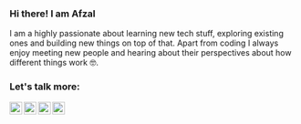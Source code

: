 ### Hi there! I am Afzal

I am a highly passionate about learning new tech stuff, exploring existing ones and building new things on top of that. Apart from coding I always enjoy meeting new people and hearing about their perspectives about how different things work 🤓.


### Let's talk more:  

<a href="https://twitter.com/AfzalShams1">
  <img align="left" alt="afzal's Twitter" width="22px" src="https://cdn.jsdelivr.net/npm/simple-icons@v3/icons/twitter.svg" />
</a>
<a href="https://www.linkedin.com/in/">
  <img align="left" alt="afzal's Linkdein" width="22px" src="https://cdn.jsdelivr.net/npm/simple-icons@v3/icons/linkedin.svg" />
</a>
<a href="https://github.com/afzal442">
  <img align="left" alt="Afzal's Github" width="22px" src="https://cdn.jsdelivr.net/npm/simple-icons@v3/icons/github.svg" />
</a>
<a href="https://gitter.im/afzal442">
  <img align="left" alt="afzal's Facebook" width="22px" src="https://cdn.jsdelivr.net/npm/simple-icons@v3/icons/gitter.svg" />
</a>


<br />

